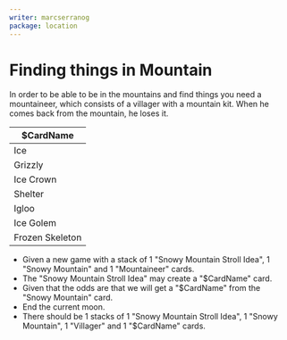 ```yaml
---
writer: marcserranog
package: location
---
```


# Finding things in Mountain

In order to be able to be in the mountains and find things you need a mountaineer, 
which consists of a villager with a mountain kit. 
When he comes back from the mountain, he loses it.

| $CardName        |
|------------------|
| Ice              |
| Grizzly          |
| Ice Crown        |
| Shelter          |
| Igloo            |
| Ice Golem        |
| Frozen Skeleton  |


 * Given a new game with a stack of 1 "Snowy Mountain Stroll Idea", 1 "Snowy Mountain" and 1 "Mountaineer" cards.
 * The "Snowy Mountain Stroll Idea" may create a "$CardName" card.
 * Given that the odds are that we will get a "$CardName" from the "Snowy Mountain" card.
 * End the current moon.
 * There should be 1 stacks of 1 "Snowy Mountain Stroll Idea", 1 "Snowy Mountain", 1 "Villager" and 1 "$CardName" cards.
